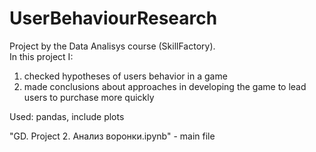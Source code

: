 # UserBehaviourResearch
Project by the Data Analisys course (SkillFactory).
<br>In this project I:
  1. checked hypotheses of users behavior in a game 
  2. made conclusions about approaches in developing the game to lead users to purchase more quickly

Used: pandas, include plots

"GD. Project 2. Анализ воронки.ipynb" - main file
